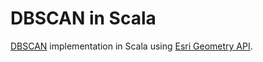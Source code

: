# DBSCAN in Scala

[DBSCAN](https://en.wikipedia.org/wiki/DBSCAN) implementation in Scala using [Esri Geometry API](https://github.com/Esri/geometry-api-java).
